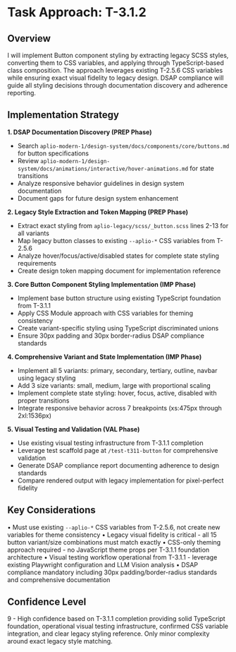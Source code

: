 # Task Approach: T-3.1.2

## Overview
I will implement Button component styling by extracting legacy SCSS styles, converting them to CSS variables, and applying through TypeScript-based class composition. The approach leverages existing T-2.5.6 CSS variables while ensuring exact visual fidelity to legacy design. DSAP compliance will guide all styling decisions through documentation discovery and adherence reporting.

## Implementation Strategy

**1. DSAP Documentation Discovery (PREP Phase)**
- Search `aplio-modern-1/design-system/docs/components/core/buttons.md` for button specifications
- Review `aplio-modern-1/design-system/docs/animations/interactive/hover-animations.md` for state transitions
- Analyze responsive behavior guidelines in design system documentation
- Document gaps for future design system enhancement

**2. Legacy Style Extraction and Token Mapping (PREP Phase)**
- Extract exact styling from `aplio-legacy/scss/_button.scss` lines 2-13 for all variants
- Map legacy button classes to existing `--aplio-*` CSS variables from T-2.5.6
- Analyze hover/focus/active/disabled states for complete state styling requirements
- Create design token mapping document for implementation reference

**3. Core Button Component Styling Implementation (IMP Phase)**
- Implement base button structure using existing TypeScript foundation from T-3.1.1
- Apply CSS Module approach with CSS variables for theming consistency
- Create variant-specific styling using TypeScript discriminated unions
- Ensure 30px padding and 30px border-radius DSAP compliance standards

**4. Comprehensive Variant and State Implementation (IMP Phase)**
- Implement all 5 variants: primary, secondary, tertiary, outline, navbar using legacy styling
- Add 3 size variants: small, medium, large with proportional scaling
- Implement complete state styling: hover, focus, active, disabled with proper transitions
- Integrate responsive behavior across 7 breakpoints (xs:475px through 2xl:1536px)

**5. Visual Testing and Validation (VAL Phase)**
- Use existing visual testing infrastructure from T-3.1.1 completion
- Leverage test scaffold page at `/test-t311-button` for comprehensive validation
- Generate DSAP compliance report documenting adherence to design standards
- Compare rendered output with legacy implementation for pixel-perfect fidelity

## Key Considerations

• Must use existing `--aplio-*` CSS variables from T-2.5.6, not create new variables for theme consistency
• Legacy visual fidelity is critical - all 15 button variant/size combinations must match exactly
• CSS-only theming approach required - no JavaScript theme props per T-3.1.1 foundation architecture
• Visual testing workflow operational from T-3.1.1 - leverage existing Playwright configuration and LLM Vision analysis
• DSAP compliance mandatory including 30px padding/border-radius standards and comprehensive documentation

## Confidence Level
9 - High confidence based on T-3.1.1 completion providing solid TypeScript foundation, operational visual testing infrastructure, confirmed CSS variable integration, and clear legacy styling reference. Only minor complexity around exact legacy style matching.